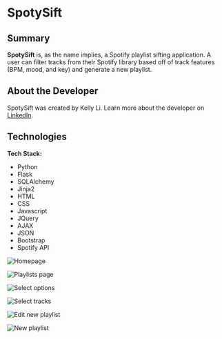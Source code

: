 # SpotySift

## Summary
**SpotySift** is, as the name implies, a Spotify playlist sifting application. A user can filter tracks from their Spotify library based off of track features (BPM, mood, and key) and generate a new playlist.

## About the Developer

SpotySift was created by Kelly Li. Learn more about the developer on [LinkedIn](https://www.linkedin.com/in/kellymhli).

## Technologies

**Tech Stack:**

- Python
- Flask
- SQLAlchemy
- Jinja2
- HTML
- CSS
- Javascript
- JQuery
- AJAX
- JSON
- Bootstrap
- Spotify API

![Homepage](https://i.gyazo.com/d8a0f5b4897fcbc11d74182c5cb19185.gif)

![Playlists page](https://i.gyazo.com/b03236e0e136b0afcfd50127cd0a2e3a.gif)

![Select options](https://i.gyazo.com/13b283b9042ce427e9c11b1d360d76e3.gif)

![Select tracks](https://i.gyazo.com/7c8dc24fbeb415e8ed322cb084007ffb.gif)

![Edit new playlist](https://i.gyazo.com/2e7508fca5e237cd30dd7a51db42479a.gif)

![New playlist](https://i.gyazo.com/75116765ce72c369eb1443d7f5b2a9bf.gif)